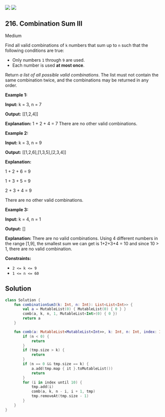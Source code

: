 [![](https://img.shields.io/github/stars/javadev/LeetCode-in-Kotlin?label=Stars&style=flat-square)](https://github.com/javadev/LeetCode-in-Kotlin)
[![](https://img.shields.io/github/forks/javadev/LeetCode-in-Kotlin?label=Fork%20me%20on%20GitHub%20&style=flat-square)](https://github.com/javadev/LeetCode-in-Kotlin/fork)

## 216\. Combination Sum III

Medium

Find all valid combinations of `k` numbers that sum up to `n` such that the following conditions are true:

*   Only numbers `1` through `9` are used.
*   Each number is used **at most once**.

Return _a list of all possible valid combinations_. The list must not contain the same combination twice, and the combinations may be returned in any order.

**Example 1:**

**Input:** k = 3, n = 7

**Output:** [[1,2,4]]

**Explanation:** 1 + 2 + 4 = 7 There are no other valid combinations.

**Example 2:**

**Input:** k = 3, n = 9

**Output:** [[1,2,6],[1,3,5],[2,3,4]]

**Explanation:** 

1 + 2 + 6 = 9 

1 + 3 + 5 = 9 

2 + 3 + 4 = 9 

There are no other valid combinations.

**Example 3:**

**Input:** k = 4, n = 1

**Output:** []

**Explanation:** There are no valid combinations. Using 4 different numbers in the range [1,9], the smallest sum we can get is 1+2+3+4 = 10 and since 10 > 1, there are no valid combination.

**Constraints:**

*   `2 <= k <= 9`
*   `1 <= n <= 60`

## Solution

```kotlin
class Solution {
    fun combinationSum3(k: Int, n: Int): List<List<Int>> {
        val a = MutableList(0) { MutableList(0) { 0 } }
        comb(a, k, n, 1, MutableList<Int>(0) { 0 })
        return a
    }

    fun comb(a: MutableList<MutableList<Int>>, k: Int, n: Int, index: Int, tmp: MutableList<Int>) {
        if (n < 0) {
            return
        }
        if (tmp.size > k) {
            return
        }
        if (n == 0 && tmp.size == k) {
            a.add(tmp.map { it }.toMutableList())
            return
        }
        for (i in index until 10) {
            tmp.add(i)
            comb(a, k, n - i, i + 1, tmp)
            tmp.removeAt(tmp.size - 1)
        }
    }
}
```